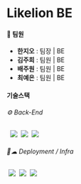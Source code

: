 # Likelion BE

#### 👥 팀원
- **한지오** : 팀장 | BE
- **김주희** : 팀원 | BE
- **배주원** : 팀원 | BE
- **최예은** : 팀원 | BE
#### 기술스택
###### ⚙️ Back-End
&nbsp; <img src="https://img.shields.io/badge/SpringBoot-6DB33F?style=flat&logo=Spring&logoColor=white">
&nbsp;<img src="https://img.shields.io/badge/MySQL-4479A1?style=flat&logo=mysql&logoColor=white">
&nbsp;<img src="https://img.shields.io/badge/JWT-black?style=flat&logo=JSON%20web%20tokens&logoColor=white">

###### 🔧☁ Deployment / Infra
&nbsp;<img src="https://img.shields.io/badge/AWS_EC2-232F3E?style=flat&logo=amazonaws&logoColor=white">
&nbsp;<img src="https://img.shields.io/badge/Nginx-009639?style=flat&logo=nginx&logoColor=white">
&nbsp;<img src="https://img.shields.io/badge/Docker-2496ED?style=flat&logo=docker&logoColor=white">
